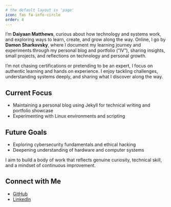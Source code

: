 ```yaml
---
# the default layout is 'page'
icon: fas fa-info-circle
order: 4
---
```


I’m **Daiyaan Matthews**, curious about how technology and systems work, and exploring ways to learn, create, and grow along the way. Online, I go by **Damon Sharkovsky**, where I document my learning journey and experiments through my personal blog and portfolio (“IV”), sharing insights, small projects, and reflections on technology and personal growth.

I’m not chasing certifications or pretending to be an expert, I focus on authentic learning and hands on experience. I enjoy tackling challenges, understanding systems deeply, and sharing what I discover along the way.

## Current Focus

- Maintaining a personal blog using Jekyll for technical writing and portfolio showcase  
- Experimenting with Linux environments and scripting

## Future Goals

- Exploring cybersecurity fundamentals and ethical hacking
- Deepening understanding of hardware and computer systems 


I aim to build a body of work that reflects genuine curiosity, technical skill, and a mindset of continuous improvement.

## Connect with Me

- [GitHub](https://github.com/DamonSharkovsky)  
- [LinkedIn](https://www.linkedin.com/in/daiyaan-m-iv)  